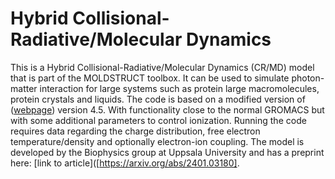 # Hybrid Collisional-Radiative/Molecular Dynamics

This is a Hybrid Collisional-Radiative/Molecular Dynamics (CR/MD) model that is part of the MOLDSTRUCT toolbox. It can be used to simulate photon-matter interaction for large systems such as protein large macromolecules, protein crystals and liquids. The code is based on a modified version of ([webpage](https://www.gromacs.org/)) version 4.5. With functionality close to the normal GROMACS but with some additional parameters to control ionization. Running the code requires data regarding the charge distribution, free electron temperature/density and optionally electron-ion coupling. The model is developed by the Biophysics group at Uppsala University and has a preprint here: [link to article]([https://arxiv.org/abs/2401.03180].
